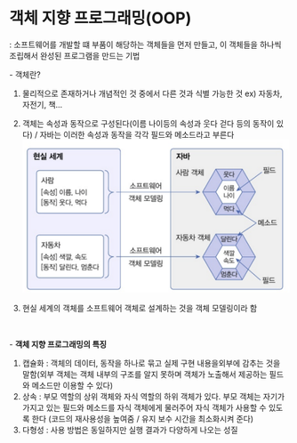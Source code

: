 # 객체 지향 프로그래밍(OOP)

: 소프트웨어를 개발할 떄 부품이 해당하는 객체들을 먼저 만들고, 이 객체들을 하나씩 조립해서 완성된 프로그램을 만드는 기법


\- 객체란?
1. 물리적으로 존재하거나 개념적인 것 중에서 다른 것과 식별 가능한 것 ex) 자동차, 자전기, 책...
2. 객체는 속성과 동작으로 구성된다(이름 나이등의 속성과 웃다 걷다 등의 동작이 있다) / 자바는 이러한 속성과 동작을 각각 필드와 메소드라고 부른다
![alt text](../java/image/image-5.png)

3. 현실 세계의 객체를 소프트웨어 객체로 설계하는 것을 객체 모델링이라 함


<br>

\- <strong>객체 지향 프로그래밍의 특징</strong>
1. 캡슐화 : 객체의 데이터, 동작을 하나로 묶고 실제 구현 내용을외부에 감추는 것을 말함(외부 객체는 객체 내부의 구조를 알지 못하며 객체가 노출해서 제공하는 필드와 메소드만 이용할 수 있다)
2. 상속 : 부모 역할의 상위 객체와 자식 역할의 하위 객체가 있다. 부모 객체는 자기가 가지고 있는 필드와 메소드를 자식 객체에게 물러주어 자식 객체가 사용할 수 있도록 한다
(코드의 재사용성을 높여줌 / 유지 보수 시간을 최소화시켜 준다)
3. 다형성 : 사용 방법은 동일하지만 실행 결과가 다양하게 나오는 성질